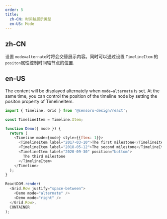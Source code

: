 ```yaml
---
order: 5
title: 
  zh-CN: 时间轴展示类型
  en-US: Mode
---
```


## zh-CN

设置 `mode=alternate`时将会交替展示内容。同时可以通过设置 `TimelineItem` 的 `positon`属性控制时间轴节点的位置.

## en-US

The content will be displayed alternately when `mode=alternate` is set. At the same time, you can control the position of the timeline node by setting the positon property of TimelineItem.

```js
import { Timeline, Grid } from '@sensoro-design/react';

const TimelineItem = Timeline.Item;

function Demo({ mode }) {
  return (
    <Timeline mode={mode} style={{flex: 1}}>
      <TimelineItem label="2017-03-10">The first milestone</TimelineItem>
      <TimelineItem label="2018-05-12">The second milestone</TimelineItem>
      <TimelineItem label="2020-09-30" position="bottom">
        The third milestone
      </TimelineItem>
    </Timeline>
  );
}

ReactDOM.render(
  <Grid.Row justify="space-between">
    <Demo mode="alternate" />
    <Demo mode="right" />
  </Grid.Row>,
  CONTAINER
);
```
